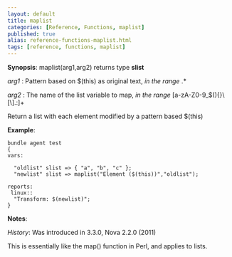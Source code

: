 ```yaml
---
layout: default
title: maplist
categories: [Reference, Functions, maplist]
published: true
alias: reference-functions-maplist.html
tags: [reference, functions, maplist]
---
```




**Synopsis**: maplist(arg1,arg2) returns type **slist**

  
 *arg1* : Pattern based on \$(this) as original text, *in the range* .\*
  
 *arg2* : The name of the list variable to map, *in the range*
[a-zA-Z0-9\_\$(){}\\[\\].:]+   

Return a list with each element modified by a pattern based \$(this)

**Example**:  
   

```cf3
bundle agent test
{
vars:

  "oldlist" slist => { "a", "b", "c" };
  "newlist" slist => maplist("Element ($(this))","oldlist");

reports:
 linux::
  "Transform: $(newlist)";
}
```

**Notes**:  
   

*History*: Was introduced in 3.3.0, Nova 2.2.0 (2011)

This is essentially like the map() function in Perl, and applies to
lists.
